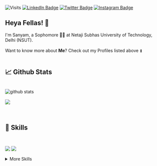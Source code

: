 ![Visits](https://visitor-badge.laobi.icu/badge?page_id=sanyam108.sanyam108)
[![LinkedIn Badge](https://img.shields.io/badge/LinkedIn-Profile-informational?style=flat&logo=linkedin&logoColor=white&color=blue)](https://www.linkedin.com/in/sanyam-ahuja-039884192/)
[![Twitter Badge](https://img.shields.io/badge/Twitter-Profile-informational?style=flat&logo=twitter&logoColor=white&color=blue)](https://twitter.com/sanyam_ahuja)
[![Instagram Badge](https://img.shields.io/badge/Instagram-Profile-informational?style=flat&logo=instagram&logoColor=white&color=blue)](https://www.instagram.com/sanyam_ahuja_108/)

## Heya Fellas! 👋

I'm Sanyam, a Sophomore 🧑‍🎓 at Netaji Subhas University of Technology, Delhi (NSUT). 
<br>
<br>
Want to know more about <b>Me</b>? Check out my Profiles listed above ⏫
<br>
<br>

## &#x1f4c8; Github Stats
<br />
<img src="https://github-readme-stats.vercel.app/api/?username=sanyam108&show_icons=true&theme=gotham" alt="github stats"/>
<br />
<br />
<a href="https://github.com/sanyam108/github-readme-stats"><img align="center" src="https://github-readme-stats.vercel.app/api/top-langs/?username=sanyam108&layout=compact&theme=gotham" /></a>
<br />
<br />
<br />


## 💼 Skills
<br>

![](https://img.shields.io/badge/Code-Python-informational?style=flat&logo=python&logoColor=white&color=4AB197)
![](https://img.shields.io/badge/Code-C++-informational?style=flat&logo=c&logoColor=white&color=4AB197)


<details>
<summary>More Skills</summary>

![](https://img.shields.io/badge/Tools-GitHub-informational?style=flat&logo=GitHub&logoColor=white&color=4AB197)
![](https://img.shields.io/badge/Tools-Git-informational?style=flat&logo=git&logoColor=white&color=4AB197)
![](https://img.shields.io/badge/Tools-Google-informational?style=flat&logo=google&logoColor=white&color=4AB197)
![](https://img.shields.io/badge/Tools-GoogleChrome-informational?style=flat&logo=google-chrome&logoColor=white&color=4AB197)
![](https://img.shields.io/badge/Tools-VSCode-informational?style=flat&logo=visual-studio-code&logoColor=white&color=4AB197)

<br>
</details>
